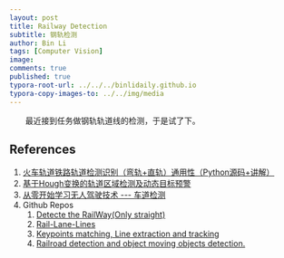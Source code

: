 ```yaml
---
layout: post
title: Railway Detection
subtitle: 钢轨检测
author: Bin Li
tags: [Computer Vision]
image: 
comments: true
published: true
typora-root-url: ../../../binlidaily.github.io
typora-copy-images-to: ../../img/media
---
```


　　最近接到任务做钢轨轨道线的检测，于是试了下。


## References
1. [火车轨道铁路轨道检测识别（弯轨+直轨）通用性（Python源码+讲解）](https://blog.csdn.net/zt1091574181/article/details/88635739)
2. [基于Hough变换的轨道区域检测及动态目标预警](https://blog.csdn.net/weixin_39707121/article/details/102909809?depth_1-utm_source=distribute.pc_relevant.none-task&utm_source=distribute.pc_relevant.none-task)
3. [从零开始学习无人驾驶技术 --- 车道检测](https://zhuanlan.zhihu.com/p/25354571)
4. Github Repos
    1. [Detecte the RailWay(Only straight)](https://github.com/Zanderzt/Rail-detection)
    2. [Rail-Lane-Lines](https://github.com/Zanderzt/Rail-Lane-Lines)
    3. [Keypoints matching, Line extraction and tracking](https://github.com/federicafioretti/railway-detection)
    4. [Railroad detection and object moving objects detection.](https://github.com/SSyangguang/railroad-detection)